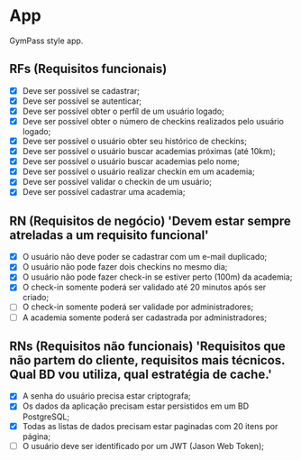 # App 

GymPass style app.

## RFs (Requisitos funcionais)

- [X] Deve ser possível se cadastrar;
- [X] Deve ser possível se autenticar;
- [X] Deve ser possível obter o perfíl de um usuário logado;
- [X] Deve ser possível obter o número de checkins realizados pelo usuário logado;
- [X] Deve ser possível o usuário obter seu histórico de checkins;
- [X] Deve ser possível o usuário buscar academias próximas (até 10km);
- [X] Deve ser possível o usuário buscar academias pelo nome;
- [X] Deve ser possível o usuário realizar checkin em um academia;
- [X] Deve ser possível validar o checkin de um usuário;
- [X] Deve ser possível cadastrar uma academia;

## RN (Requisitos de negócio) 'Devem estar sempre atreladas a um requisito funcional'

- [X] O usuário não deve poder se cadastrar com um e-mail duplicado;
- [X] O usuário não pode fazer dois checkins no mesmo dia;
- [X] O usuário não pode fazer check-in se estiver perto (100m) da academia;
- [X] O check-in somente poderá ser validado até 20 minutos após ser criado;
- [ ] O check-in somente poderá ser validade por administradores;
- [ ] A academia somente poderá ser cadastrada por administradores;

## RNs (Requisitos não funcionais) 'Requisitos que não partem do cliente, requisitos mais técnicos. Qual BD vou utiliza, qual estratégia de cache.'

- [X] A senha do usuário precisa estar criptografa;
- [X] Os dados da aplicação precisam estar persistidos em um BD PostgreSQL;
- [X] Todas as listas de dados precisam estar paginadas com 20 itens por página;
- [ ] O usuário deve ser identificado por um JWT (Jason Web Token);